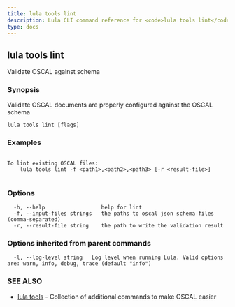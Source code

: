 ```yaml
---
title: lula tools lint
description: Lula CLI command reference for <code>lula tools lint</code>.
type: docs
---
```

## lula tools lint

Validate OSCAL against schema

### Synopsis

Validate OSCAL documents are properly configured against the OSCAL schema

```
lula tools lint [flags]
```

### Examples

```

To lint existing OSCAL files:
	lula tools lint -f <path1>,<path2>,<path3> [-r <result-file>]


```

### Options

```
  -h, --help                  help for lint
  -f, --input-files strings   the paths to oscal json schema files (comma-separated)
  -r, --result-file string    the path to write the validation result
```

### Options inherited from parent commands

```
  -l, --log-level string   Log level when running Lula. Valid options are: warn, info, debug, trace (default "info")
```

### SEE ALSO

* [lula tools](./lula_tools.md)	 - Collection of additional commands to make OSCAL easier

